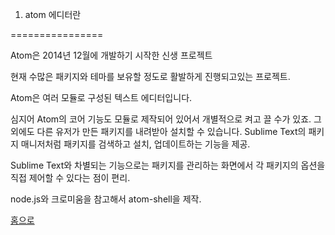 1.	atom 에디터란

================

Atom은 2014년 12월에 개발하기 시작한 신생 프로젝트

현재 수많은 패키지와 테마를 보유할 정도로 활발하게 진행되고있는 프로젝트.

Atom은 여러 모듈로 구성된 텍스트 에디터입니다.

심지어 Atom의 코어 기능도 모듈로 제작되어 있어서 개별적으로 켜고 끌 수가 있죠. 그 외에도 다른 유저가 만든 패키지를 내려받아 설치할 수 있습니다. Sublime Text의 패키지 매니저처럼 패키지를 검색하고 설치, 업데이트하는 기능을 제공.

Sublime Text와 차별되는 기능으로는 패키지를 관리하는 화면에서 각 패키지의 옵션을 직접 제어할 수 있다는 점이 편리.

node.js와 크로미움을 참고해서 atom-shell을 제작.

[홈으로](../README.md)
